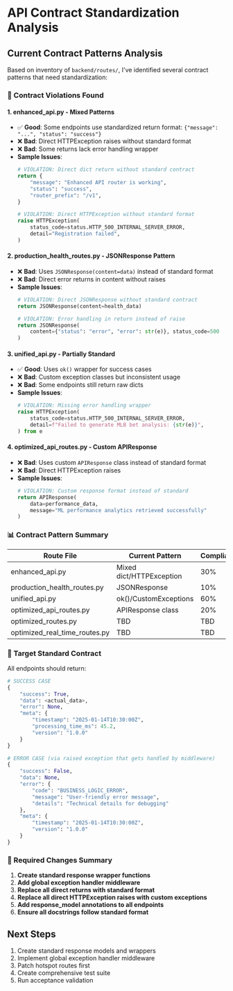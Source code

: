 # API Contract Standardization Analysis

## Current Contract Patterns Analysis

Based on inventory of `backend/routes/`, I've identified several contract patterns that need standardization:

### 🔴 Contract Violations Found

#### 1. **enhanced_api.py** - Mixed Patterns
- ✅ **Good**: Some endpoints use standardized return format: `{"message": "...", "status": "success"}`
- ❌ **Bad**: Direct HTTPException raises without standard format
- ❌ **Bad**: Some returns lack error handling wrapper
- **Sample Issues**:
  ```python
  # VIOLATION: Direct dict return without standard contract
  return {
      "message": "Enhanced API router is working",
      "status": "success", 
      "router_prefix": "/v1",
  }
  
  # VIOLATION: Direct HTTPException without standard format
  raise HTTPException(
      status_code=status.HTTP_500_INTERNAL_SERVER_ERROR,
      detail="Registration failed",
  )
  ```

#### 2. **production_health_routes.py** - JSONResponse Pattern
- ❌ **Bad**: Uses `JSONResponse(content=data)` instead of standard format
- ❌ **Bad**: Direct error returns in content without raises
- **Sample Issues**:
  ```python
  # VIOLATION: Direct JSONResponse without standard contract
  return JSONResponse(content=health_data)
  
  # VIOLATION: Error handling in return instead of raise
  return JSONResponse(
      content={"status": "error", "error": str(e)}, status_code=500
  )
  ```

#### 3. **unified_api.py** - Partially Standard
- ✅ **Good**: Uses `ok()` wrapper for success cases
- ❌ **Bad**: Custom exception classes but inconsistent usage
- ❌ **Bad**: Some endpoints still return raw dicts
- **Sample Issues**:
  ```python
  # VIOLATION: Missing error handling wrapper
  raise HTTPException(
      status_code=status.HTTP_500_INTERNAL_SERVER_ERROR,
      detail=f"Failed to generate MLB bet analysis: {str(e)}",
  ) from e
  ```

#### 4. **optimized_api_routes.py** - Custom APIResponse
- ❌ **Bad**: Uses custom `APIResponse` class instead of standard format
- ❌ **Bad**: Direct HTTPException raises
- **Sample Issues**:
  ```python
  # VIOLATION: Custom response format instead of standard
  return APIResponse(
      data=performance_data,
      message="ML performance analytics retrieved successfully"
  )
  ```

### 📊 Contract Pattern Summary

| Route File | Current Pattern | Compliance | Priority |
|------------|----------------|------------|----------|
| enhanced_api.py | Mixed dict/HTTPException | 30% | HIGH |
| production_health_routes.py | JSONResponse | 10% | HIGH |  
| unified_api.py | ok()/CustomExceptions | 60% | HIGH |
| optimized_api_routes.py | APIResponse class | 20% | HIGH |
| optimized_routes.py | TBD | TBD | MED |
| optimized_real_time_routes.py | TBD | TBD | MED |

### 🎯 Target Standard Contract

All endpoints should return:
```python
# SUCCESS CASE
{
    "success": True,
    "data": <actual_data>,
    "error": None,
    "meta": {
        "timestamp": "2025-01-14T10:30:00Z", 
        "processing_time_ms": 45.2,
        "version": "1.0.0"
    }
}

# ERROR CASE (via raised exception that gets handled by middleware)
{
    "success": False,
    "data": None, 
    "error": {
        "code": "BUSINESS_LOGIC_ERROR",
        "message": "User-friendly error message",
        "details": "Technical details for debugging"
    },
    "meta": {
        "timestamp": "2025-01-14T10:30:00Z",
        "version": "1.0.0"
    }
}
```

### 🔧 Required Changes Summary

1. **Create standard response wrapper functions**
2. **Add global exception handler middleware** 
3. **Replace all direct returns with standard format**
4. **Replace all direct HTTPException raises with custom exceptions**
5. **Add response_model annotations to all endpoints**
6. **Ensure all docstrings follow standard format**

## Next Steps

1. Create standard response models and wrappers
2. Implement global exception handler middleware
3. Patch hotspot routes first
4. Create comprehensive test suite
5. Run acceptance validation
